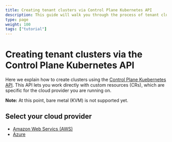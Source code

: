 ```yaml
---
title: Creating tenant clusters via Control Plane Kubernetes API
description: This guide will walk you through the process of tenant cluster creation via Control Plane Kubernetes.
type: page
weight: 100
tags: ["tutorial"]
---
```


# Creating tenant clusters via the Control Plane Kubernetes API

Here we explain how to create clusters using the [Control Plane Kuebernetes API](/basics/api/#cp-k8s-api). This API lets you work directly with custom resources (CRs), which are specific for the cloud provider you are running on.

**Note:** At this point, bare metal (KVM) is not supported yet.

## Select your cloud provider

- [Amazon Web Servics (AWS)](/guides/creating-clusters-via-crs-on-aws/)
- [Azure](/guides/creating-clusters-via-crs-on-azure/)
